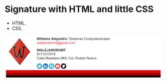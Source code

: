 # Signature with HTML and little CSS
- HTML.
- CSS.

![Alt text](https://github.com/walejandromt/Signature/blob/master/img.png "Optional title")
